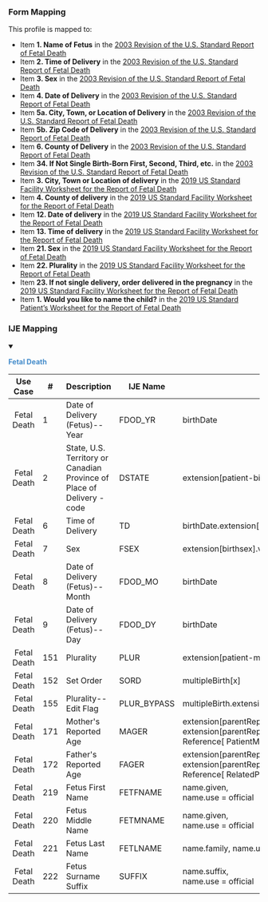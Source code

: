 ### Form Mapping
This profile is mapped to:
 * Item **1. Name of Fetus** in the [2003 Revision of the U.S. Standard Report of Fetal Death](https://www.cdc.gov/nchs/data/dvs/FDEATH11-03finalACC.pdf)
 * Item **2. Time of Delivery** in the [2003 Revision of the U.S. Standard Report of Fetal Death](https://www.cdc.gov/nchs/data/dvs/FDEATH11-03finalACC.pdf)
 * Item **3. Sex** in the [2003 Revision of the U.S. Standard Report of Fetal Death](https://www.cdc.gov/nchs/data/dvs/FDEATH11-03finalACC.pdf)
 * Item **4. Date of Delivery** in the [2003 Revision of the U.S. Standard Report of Fetal Death](https://www.cdc.gov/nchs/data/dvs/FDEATH11-03finalACC.pdf)
 * Item **5a. City, Town, or Location of Delivery** in the [2003 Revision of the U.S. Standard Report of Fetal Death](https://www.cdc.gov/nchs/data/dvs/FDEATH11-03finalACC.pdf)
 * Item **5b. Zip Code of Delivery** in the [2003 Revision of the U.S. Standard Report of Fetal Death](https://www.cdc.gov/nchs/data/dvs/FDEATH11-03finalACC.pdf)
 * Item **6. County of Delivery** in the [2003 Revision of the U.S. Standard Report of Fetal Death](https://www.cdc.gov/nchs/data/dvs/FDEATH11-03finalACC.pdf)
 * Item **34. If Not Single Birth-Born First, Second, Third, etc.** in the [2003 Revision of the U.S. Standard Report of Fetal Death](https://www.cdc.gov/nchs/data/dvs/FDEATH11-03finalACC.pdf)
 * Item **3. City, Town or Location of delivery** in the [2019 US Standard Facility Worksheet for the Report of Fetal Death](https://www.cdc.gov/nchs/data/dvs/fetal-death-facility-worksheet-2019-508.pdf)
 * Item **4. County of delivery** in the [2019 US Standard Facility Worksheet for the Report of Fetal Death](https://www.cdc.gov/nchs/data/dvs/fetal-death-facility-worksheet-2019-508.pdf)
 * Item **12. Date of delivery** in the [2019 US Standard Facility Worksheet for the Report of Fetal Death](https://www.cdc.gov/nchs/data/dvs/fetal-death-facility-worksheet-2019-508.pdf)
 * Item **13. Time of delivery** in the [2019 US Standard Facility Worksheet for the Report of Fetal Death](https://www.cdc.gov/nchs/data/dvs/fetal-death-facility-worksheet-2019-508.pdf)
 * Item **21. Sex** in the [2019 US Standard Facility Worksheet for the Report of Fetal Death](https://www.cdc.gov/nchs/data/dvs/fetal-death-facility-worksheet-2019-508.pdf)
 * Item **22. Plurality** in the [2019 US Standard Facility Worksheet for the Report of Fetal Death](https://www.cdc.gov/nchs/data/dvs/fetal-death-facility-worksheet-2019-508.pdf)
 * Item **23. If not single delivery, order delivered in the pregnancy** in the [2019 US Standard Facility Worksheet for the Report of Fetal Death](https://www.cdc.gov/nchs/data/dvs/fetal-death-facility-worksheet-2019-508.pdf)
 * Item **1. Would you like to name the child?** in the [2019 US Standard Patient’s Worksheet for the Report of Fetal Death](https://www.cdc.gov/nchs/data/dvs/fetal-death-mother-worksheet-english-2019-508.pdf)

### IJE Mapping

<style>
 .context-menu {cursor: context-menu; color: #438bca;}
 .context-menu:hover {opacity: 0.5;}
</style>
<details open>

<summary>

<strong class='context-menu'> Fetal Death </strong>

</summary>
<table class='grid'>
<thead>
  <tr>
    <th style='text-align: center'><strong>Use Case</strong></th>
    <th><strong>#</strong></th>
    <th><strong>Description</strong></th>
    <th><strong>IJE Name</strong></th>
    <th><strong>Field</strong></th>
    <th><strong>Type</strong></th>
    <th><strong>Value Set/Comments</strong></th>
  </tr>
</thead>
<tbody>
<tr>
  <td style='text-align: center'>Fetal Death</td>
  <td>1</td>
  <td>Date of Delivery (Fetus)--Year</td>
  <td>FDOD_YR</td>
  <td>birthDate</td>
  <td></td>
  <td></td>
</tr>
<tr>
  <td style='text-align: center'>Fetal Death</td>
  <td>2</td>
  <td>State, U.S. Territory or Canadian Province of Place of Delivery - code</td>
  <td>DSTATE</td>
  <td>extension[patient-birthPlace].value[x].state</td>
  <td>codeable</td>
  <td><a href='https://build.fhir.org/ig/HL7/vr-common-library/ValueSet-ValueSet-states-territories-provinces-vr.html'>ValueSetStatesTerritoriesAndProvincesVitalRecords</a> </td>
</tr>
<tr>
  <td style='text-align: center'>Fetal Death</td>
  <td>6</td>
  <td>Time of Delivery</td>
  <td>TD</td>
  <td>birthDate.extension[patient-birthTime]</td>
  <td></td>
  <td>See <a href='https://build.fhir.org/ig/HL7/vr-common-library/usage.html#partial-dates-and-times'>PartialDatesAndTimes</a></td>
</tr>
<tr>
  <td style='text-align: center'>Fetal Death</td>
  <td>7</td>
  <td>Sex</td>
  <td>FSEX</td>
  <td>extension[birthsex].value</td>
  <td>codeable</td>
  <td><a href='https://build.fhir.org/ig/HL7/vr-common-library/ValueSet-ValueSet-birth-sex-fetus-vr.html'>ValueSetBirthSexFetusVitalRecords</a></td>
</tr>
<tr>
  <td style='text-align: center'>Fetal Death</td>
  <td>8</td>
  <td>Date of Delivery (Fetus)--Month</td>
  <td>FDOD_MO</td>
  <td>birthDate</td>
  <td></td>
  <td></td>
</tr>
<tr>
  <td style='text-align: center'>Fetal Death</td>
  <td>9</td>
  <td>Date of Delivery (Fetus)--Day</td>
  <td>FDOD_DY</td>
  <td>birthDate</td>
  <td></td>
  <td></td>
</tr>
<tr>
  <td style='text-align: center'>Fetal Death</td>
  <td>151</td>
  <td>Plurality</td>
  <td>PLUR</td>
  <td>extension[patient-multipleBirthTotal].valuePositiveInt</td>
  <td>integer</td>
  <td></td>
</tr>
<tr>
  <td style='text-align: center'>Fetal Death</td>
  <td>152</td>
  <td>Set Order</td>
  <td>SORD</td>
  <td>multipleBirth[x]</td>
  <td>integer</td>
  <td></td>
</tr>
<tr>
  <td style='text-align: center'>Fetal Death</td>
  <td>155</td>
  <td>Plurality--Edit Flag</td>
  <td>PLUR_BYPASS</td>
  <td>multipleBirth.extension[bypassEditFlag].value</td>
  <td>codeable</td>
  <td><a href='ValueSet-ValueSet-plurality-edit-flags.html'>PluralityEditFlagsVS</a>, <br />See <a href='usage.html#handling-of-edit-flags'>Handling of edit flags</a></td>
</tr>
<tr>
  <td style='text-align: center'>Fetal Death</td>
  <td>171</td>
  <td>Mother's Reported Age</td>
  <td>MAGER</td>
  <td>extension[parentReportedAgeAtDelivery].extension[reportedAge].value, <br />extension[parentReportedAgeAtDelivery].extension[motherOrFather].value=<br />Reference[ PatientMotherVitalRecords ]</td>
  <td>quantity</td>
  <td></td>
</tr>
<tr>
  <td style='text-align: center'>Fetal Death</td>
  <td>172</td>
  <td>Father's Reported Age</td>
  <td>FAGER</td>
  <td>extension[parentReportedAgeAtDelivery].extension[reportedAge].value, <br />extension[parentReportedAgeAtDelivery].extension[motherOrFather].value=<br />Reference[ RelatedPersonFatherNaturalVitalRecords ]</td>
  <td>quantity</td>
  <td></td>
</tr>
<tr>
  <td style='text-align: center'>Fetal Death</td>
  <td>219</td>
  <td>Fetus First Name</td>
  <td>FETFNAME</td>
  <td>name.given, <br />name.use = official</td>
  <td>string</td>
  <td>See <a href='usage.html#child-and-decedent-fetus-name'>Note on Child and Decedent Fetus name</a></td>
</tr>
<tr>
  <td style='text-align: center'>Fetal Death</td>
  <td>220</td>
  <td>Fetus Middle Name</td>
  <td>FETMNAME</td>
  <td>name.given, <br />name.use = official</td>
  <td>string</td>
  <td>See <a href='usage.html#child-and-decedent-fetus-name'>Note on Child and Decedent Fetus name</a></td>
</tr>
<tr>
  <td style='text-align: center'>Fetal Death</td>
  <td>221</td>
  <td>Fetus Last Name</td>
  <td>FETLNAME</td>
  <td>name.family, name.use = official. (absence is equivalent to ‘UNKNOWN’.)</td>
  <td>string </td>
  <td>See <a href='usage.html#child-and-decedent-fetus-name'>Note on Child and Decedent Fetus name</a></td>
</tr>
<tr>
  <td style='text-align: center'>Fetal Death</td>
  <td>222</td>
  <td>Fetus Surname Suffix</td>
  <td>SUFFIX</td>
  <td>name.suffix, <br />name.use = official</td>
  <td>string</td>
  <td></td>
</tr>

</tbody>
</table>

</details>
<p></p>

